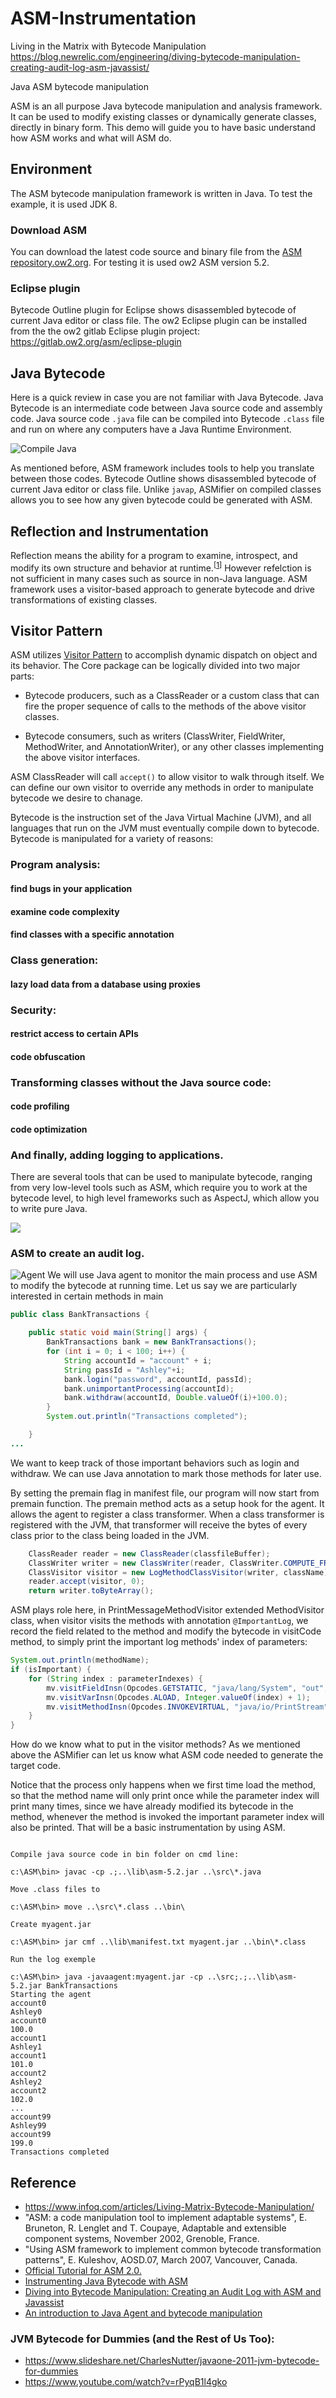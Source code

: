 # ASM-Instrumentation
Living in the Matrix with Bytecode Manipulation
https://blog.newrelic.com/engineering/diving-bytecode-manipulation-creating-audit-log-asm-javassist/

Java ASM bytecode manipulation 

ASM is an all purpose Java bytecode manipulation and analysis framework. It can be used to modify existing classes or dynamically generate classes, directly in binary form. This demo will guide you to have basic understand how ASM works and what will ASM do.

## Environment
The ASM bytecode manipulation framework is written in Java. To test the example, it is used JDK 8.

### Download ASM
You can download the latest code source and binary file from the [ASM repository.ow2.org](https://repository.ow2.org/nexus/content/repositories/releases/org/ow2/asm/asm/). For testing it is used ow2 ASM version 5.2.

### Eclipse plugin
Bytecode Outline plugin for Eclipse shows disassembled bytecode of current Java editor or class file. The ow2 Eclipse plugin can be installed from the the ow2 gitlab Eclipse plugin project: https://gitlab.ow2.org/asm/eclipse-plugin

## Java Bytecode
Here is a quick review in case you are not familiar with Java Bytecode. Java Bytecode is an intermediate code between Java source code and assembly code. Java source code `.java` file can be compiled into Bytecode `.class` file and run on where any computers have a Java Runtime Environment.

![Compile Java](https://raw.githubusercontent.com/zuloloxi/ASM-Instrumentation/master/ASM/image/21.jpg)

As mentioned before, ASM framework includes tools to help you translate between those codes. Bytecode Outline shows disassembled bytecode of current Java editor or class file. Unlike `javap`, ASMifier on compiled classes allows you to see how any given bytecode could be generated with ASM.

## Reflection and Instrumentation
Reflection means the ability for a program to examine, introspect, and modify its own structure and behavior at runtime.<sup>[[1](http://www2.parc.com/csl/groups/sda/projects/reflection96/docs/malenfant/malenfant.pdf)]</sup> However refelction is not sufficient in many cases such as source in non-Java language. ASM framework uses a visitor-based approach to generate bytecode and drive transformations of existing classes. 

## Visitor Pattern
ASM utilizes [Visitor Pattern](https://en.wikipedia.org/wiki/Visitor_pattern) to accomplish dynamic dispatch on object and its behavior. 
The Core package can be logically divided into two major parts:

* Bytecode producers, such as a ClassReader or a custom class that can fire the proper sequence of calls to the methods of the above visitor classes.

* Bytecode consumers, such as writers (ClassWriter, FieldWriter, MethodWriter, and AnnotationWriter), or any other classes implementing the above visitor interfaces.

ASM ClassReader will call `accept()` to allow visitor to walk through itself. We can define our own visitor to override any methods in order to manipulate bytecode we desire to chanage.

Bytecode is the instruction set of the Java Virtual Machine (JVM), and all languages that run on the JVM must eventually compile down to bytecode. Bytecode is manipulated for a variety of reasons:

### Program analysis:

#### find bugs in your application
#### examine code complexity
#### find classes with a specific annotation

### Class generation:

#### lazy load data from a database using proxies

### Security:

#### restrict access to certain APIs
#### code obfuscation

### Transforming classes without the Java source code:

#### code profiling
#### code optimization

### And finally, adding logging to applications.

There are several tools that can be used to manipulate bytecode, ranging from very low-level tools such as ASM, which require you to work at the bytecode level, to high level frameworks such as AspectJ, which allow you to write pure Java.

![](https://raw.githubusercontent.com/zuloloxi/ASM-Instrumentation/master/ASM/image/BM1.png)

### ASM to create an audit log.
![Agent](https://raw.githubusercontent.com/zuloloxi/ASM-Instrumentation/master/ASM/image/72.jpg)
We will use Java agent to monitor the main process and use ASM to modify the bytecode at running time.
Let us say we are particularly interested in certain methods in main

```java
public class BankTransactions {

	public static void main(String[] args) {
		BankTransactions bank = new BankTransactions();
		for (int i = 0; i < 100; i++) {
		    String accountId = "account" + i;
			String passId = "Ashley"+i; 
		    bank.login("password", accountId, passId);
		    bank.unimportantProcessing(accountId);
		    bank.withdraw(accountId, Double.valueOf(i)+100.0);
		}
		System.out.println("Transactions completed");

	}
...
```

We want to keep track of those important behaviors such as login and withdraw. We can use Java annotation to mark those methods for later use.

By setting the premain flag in manifest file, our program will now start from premain function. The premain method acts as a setup hook for the agent. It allows the agent to register a class transformer. When a class transformer is registered with the JVM, that transformer will receive the bytes of every class prior to the class being loaded in the JVM.

```java
    ClassReader reader = new ClassReader(classfileBuffer);
    ClassWriter writer = new ClassWriter(reader, ClassWriter.COMPUTE_FRAMES);
    ClassVisitor visitor = new LogMethodClassVisitor(writer, className);
    reader.accept(visitor, 0);
    return writer.toByteArray();
```

ASM plays role here, in PrintMessageMethodVisitor extended MethodVisitor class, when visitor visits the methods with annotation `@ImportantLog`, we record the field related to the method and modify the bytecode in visitCode method, to simply print the important log methods' index of parameters:

```java
System.out.println(methodName);
if (isImportant) {
	for (String index : parameterIndexes) {
		mv.visitFieldInsn(Opcodes.GETSTATIC, "java/lang/System", "out", "Ljava/io/PrintStream;");
		mv.visitVarInsn(Opcodes.ALOAD, Integer.valueOf(index) + 1);
		mv.visitMethodInsn(Opcodes.INVOKEVIRTUAL, "java/io/PrintStream", "println", "(Ljava/lang/Object;)V", false);
	}
}
```
How do we know what to put in the visitor methods? As we mentioned above the ASMifier can let us know what ASM code needed to generate the target code.

Notice that the process only happens when we first time load the method, so that the method name will only print once while the parameter index will print many times, since we have already modified its bytecode in the method, whenever the method is invoked the important parameter index will also be printed. That will be a basic instrumentation by using ASM.

```

Compile java source code in bin folder on cmd line:

c:\ASM\bin> javac -cp .;..\lib\asm-5.2.jar ..\src\*.java

Move .class files to 

c:\ASM\bin> move ..\src\*.class ..\bin\

Create myagent.jar

c:\ASM\bin> jar cmf ..\lib\manifest.txt myagent.jar ..\bin\*.class

Run the log exemple

c:\ASM\bin> java -javaagent:myagent.jar -cp ..\src;.;..\lib\asm-5.2.jar BankTransactions
Starting the agent
account0
Ashley0
account0
100.0
account1
Ashley1
account1
101.0
account2
Ashley2
account2
102.0
...
account99
Ashley99
account99
199.0
Transactions completed
```

## Reference
* https://www.infoq.com/articles/Living-Matrix-Bytecode-Manipulation/
* "ASM: a code manipulation tool to implement adaptable systems", E. Bruneton, R. Lenglet and T. Coupaye, Adaptable and extensible component systems, November 2002, Grenoble, France.
* "Using ASM framework to implement common bytecode transformation patterns", E. Kuleshov, AOSD.07, March 2007, Vancouver, Canada.
* [Official Tutorial for ASM 2.0.](http://asm.ow2.org/doc/tutorial-asm-2.0.html)
* [Instrumenting Java Bytecode with ASM](http://web.cs.ucla.edu/~msb/cs239-tutorial/)
* [Diving into Bytecode Manipulation: Creating an Audit Log with ASM and Javassist](https://blog.newrelic.com/2014/09/29/diving-bytecode-manipulation-creating-audit-log-asm-javassist/)
* [An introduction to Java Agent and bytecode manipulation](http://www.tomsquest.com/blog/2014/01/intro-java-agent-and-bytecode-manipulation/)
### JVM Bytecode for Dummies (and the Rest of Us Too):
* https://www.slideshare.net/CharlesNutter/javaone-2011-jvm-bytecode-for-dummies
* https://www.youtube.com/watch?v=rPyqB1l4gko
